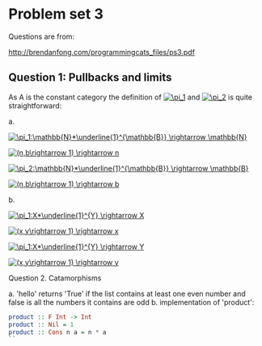 # Problem set 3

Questions are from:

http://brendanfong.com/programmingcats_files/ps3.pdf

## Question 1: Pullbacks and limits

As A is the constant category the definition of <a href="https://www.codecogs.com/eqnedit.php?latex=\pi_1" target="_blank"><img src="https://latex.codecogs.com/gif.latex?\pi_1" title="\pi_1" /></a> and <a href="https://www.codecogs.com/eqnedit.php?latex=\pi_2" target="_blank"><img src="https://latex.codecogs.com/gif.latex?\pi_2" title="\pi_2" /></a> is quite straightforward:

a.

<a href="https://www.codecogs.com/eqnedit.php?latex=\pi_1:\mathbb{N}*\underline{1}^{\mathbb{B}}&space;\rightarrow&space;\mathbb{N}" target="_blank"><img src="https://latex.codecogs.com/gif.latex?\pi_1:\mathbb{N}*\underline{1}^{\mathbb{B}}&space;\rightarrow&space;\mathbb{N}" title="\pi_1:\mathbb{N}*\underline{1}^{\mathbb{B}} \rightarrow \mathbb{N}" /></a>

<a href="https://www.codecogs.com/eqnedit.php?latex=(n,b\rightarrow&space;1)&space;\rightarrow&space;n" target="_blank"><img src="https://latex.codecogs.com/gif.latex?(n,b\rightarrow&space;1)&space;\rightarrow&space;n" title="(n,b\rightarrow 1) \rightarrow n" /></a>



<a href="https://www.codecogs.com/eqnedit.php?latex=\pi_2:\mathbb{N}*\underline{1}^{\mathbb{B}}&space;\rightarrow&space;\mathbb{B}" target="_blank"><img src="https://latex.codecogs.com/gif.latex?\pi_2:\mathbb{N}*\underline{1}^{\mathbb{B}}&space;\rightarrow&space;\mathbb{B}" title="\pi_2:\mathbb{N}*\underline{1}^{\mathbb{B}} \rightarrow \mathbb{B}" /></a>

<a href="https://www.codecogs.com/eqnedit.php?latex=(n,b\rightarrow&space;1)&space;\rightarrow&space;b" target="_blank"><img src="https://latex.codecogs.com/gif.latex?(n,b\rightarrow&space;1)&space;\rightarrow&space;b" title="(n,b\rightarrow 1) \rightarrow b" /></a>

b.

<a href="https://www.codecogs.com/eqnedit.php?latex=\pi_1:X*\underline{1}^{Y}&space;\rightarrow&space;X" target="_blank"><img src="https://latex.codecogs.com/gif.latex?\pi_1:X*\underline{1}^{Y}&space;\rightarrow&space;X" title="\pi_1:X*\underline{1}^{Y} \rightarrow X" /></a>

<a href="https://www.codecogs.com/eqnedit.php?latex=(x,y\rightarrow&space;1)&space;\rightarrow&space;x" target="_blank"><img src="https://latex.codecogs.com/gif.latex?(x,y\rightarrow&space;1)&space;\rightarrow&space;x" title="(x,y\rightarrow 1) \rightarrow x" /></a>


<a href="https://www.codecogs.com/eqnedit.php?latex=\pi_1:X*\underline{1}^{Y}&space;\rightarrow&space;Y" target="_blank"><img src="https://latex.codecogs.com/gif.latex?\pi_1:X*\underline{1}^{Y}&space;\rightarrow&space;Y" title="\pi_1:X*\underline{1}^{Y} \rightarrow Y" /></a>

<a href="https://www.codecogs.com/eqnedit.php?latex=(x,y\rightarrow&space;1)&space;\rightarrow&space;y" target="_blank"><img src="https://latex.codecogs.com/gif.latex?(x,y\rightarrow&space;1)&space;\rightarrow&space;y" title="(x,y\rightarrow 1) \rightarrow y" /></a>

Question 2. Catamorphisms

a. 'hello' returns 'True' if the list contains at least one even number and false is all the numbers it contains are odd
b. implementation of 'product':

```haskell
product :: F Int -> Int
product :: Nil = 1
product :: Cons n a = n * a
``

